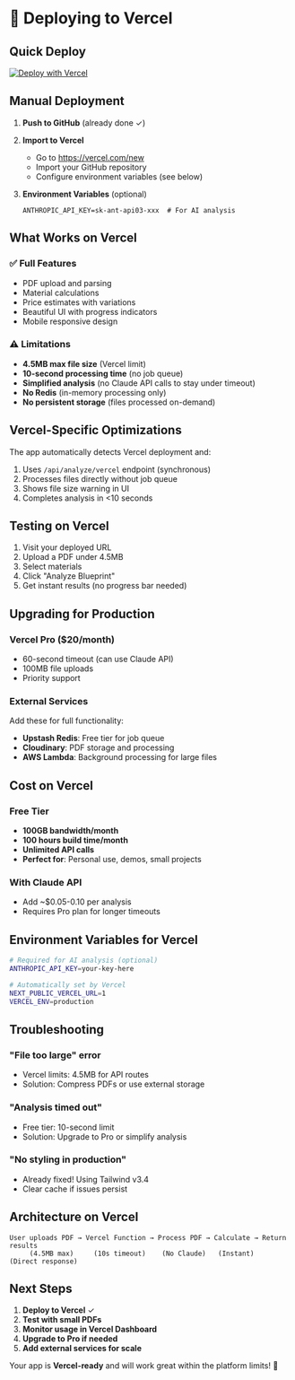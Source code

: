 # 🚀 Deploying to Vercel

## Quick Deploy

[![Deploy with Vercel](https://vercel.com/button)](https://vercel.com/new/clone?repository-url=https://github.com/SteppieD/blueprint)

## Manual Deployment

1. **Push to GitHub** (already done ✓)

2. **Import to Vercel**
   - Go to https://vercel.com/new
   - Import your GitHub repository
   - Configure environment variables (see below)

3. **Environment Variables** (optional)
   ```
   ANTHROPIC_API_KEY=sk-ant-api03-xxx  # For AI analysis
   ```

## What Works on Vercel

### ✅ Full Features
- PDF upload and parsing
- Material calculations
- Price estimates with variations
- Beautiful UI with progress indicators
- Mobile responsive design

### ⚠️ Limitations
- **4.5MB max file size** (Vercel limit)
- **10-second processing time** (no job queue)
- **Simplified analysis** (no Claude API calls to stay under timeout)
- **No Redis** (in-memory processing only)
- **No persistent storage** (files processed on-demand)

## Vercel-Specific Optimizations

The app automatically detects Vercel deployment and:
1. Uses `/api/analyze/vercel` endpoint (synchronous)
2. Processes files directly without job queue
3. Shows file size warning in UI
4. Completes analysis in <10 seconds

## Testing on Vercel

1. Visit your deployed URL
2. Upload a PDF under 4.5MB
3. Select materials
4. Click "Analyze Blueprint"
5. Get instant results (no progress bar needed)

## Upgrading for Production

### Vercel Pro ($20/month)
- 60-second timeout (can use Claude API)
- 100MB file uploads
- Priority support

### External Services
Add these for full functionality:
- **Upstash Redis**: Free tier for job queue
- **Cloudinary**: PDF storage and processing
- **AWS Lambda**: Background processing for large files

## Cost on Vercel

### Free Tier
- **100GB bandwidth/month**
- **100 hours build time/month**
- **Unlimited API calls**
- **Perfect for**: Personal use, demos, small projects

### With Claude API
- Add ~$0.05-0.10 per analysis
- Requires Pro plan for longer timeouts

## Environment Variables for Vercel

```bash
# Required for AI analysis (optional)
ANTHROPIC_API_KEY=your-key-here

# Automatically set by Vercel
NEXT_PUBLIC_VERCEL_URL=1
VERCEL_ENV=production
```

## Troubleshooting

### "File too large" error
- Vercel limits: 4.5MB for API routes
- Solution: Compress PDFs or use external storage

### "Analysis timed out"
- Free tier: 10-second limit
- Solution: Upgrade to Pro or simplify analysis

### "No styling in production"
- Already fixed! Using Tailwind v3.4
- Clear cache if issues persist

## Architecture on Vercel

```
User uploads PDF → Vercel Function → Process PDF → Calculate → Return results
     (4.5MB max)     (10s timeout)    (No Claude)   (Instant)    (Direct response)
```

## Next Steps

1. **Deploy to Vercel** ✓
2. **Test with small PDFs**
3. **Monitor usage in Vercel Dashboard**
4. **Upgrade to Pro if needed**
5. **Add external services for scale**

Your app is **Vercel-ready** and will work great within the platform limits! 🎉